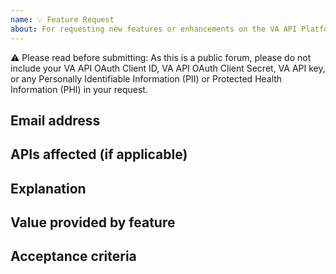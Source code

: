 ```yaml
---
name: 💡 Feature Request
about: For requesting new features or enhancements on the VA API Platform
---
```


⚠️ Please read before submitting: As this is a public forum, please do not include your VA API OAuth Client ID, VA API OAuth Client Secret, VA API key, or any Personally Identifiable Information (PII) or Protected Health Information (PHI) in your request.


## Email address

<!-- Please include your email address. -->


## APIs affected (if applicable)

<!-- Please list affected APIs. -->


## Explanation

<!-- Summary of the request -->


## Value provided by feature

<!-- Explanation of why this feature would help your use case or be generally useful. -->


## Acceptance criteria

<!-- List any criteria that developers can use to validate that they have solved your request. -->
